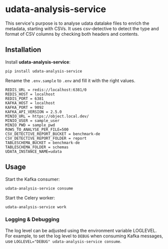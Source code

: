 # udata-analysis-service

This service's purpose is to analyse udata datalake files to enrich the metadata, starting with CSVs.
It uses csv-detective to detect the type and format of CSV columns by checking both headers and contents.

## Installation

Install **udata-analysis-service**:

```shell
pip install udata-analysis-service
```

Rename the `.env.sample` to `.env` and fill it with the right values.

```shell
REDIS_URL = redis://localhost:6381/0
REDIS_HOST = localhost
REDIS_PORT = 6381
KAFKA_HOST = localhost
KAFKA_PORT = 9092
KAFKA_API_VERSION = 2.5.0
MINIO_URL = https://object.local.dev/
MINIO_USER = sample_user
MINIO_PWD = sample_pwd
ROWS_TO_ANALYSE_PER_FILE=500
CSV_DETECTIVE_REPORT_BUCKET = benchmark-de
CSV_DETECTIVE_REPORT_FOLDER = report
TABLESCHEMA_BUCKET = benchmark-de
TABLESCHEMA_FOLDER = schemas
UDATA_INSTANCE_NAME=udata
```

## Usage

Start the Kafka consumer:

```shell
udata-analysis-service consume
```

Start the Celery worker:

```shell
udata-analysis-service work
```

### Logging & Debugging
The log level can be adjusted using the environment variable LOGLEVEL.
For example, to set the log level to `DEBUG` when consuming Kafka messages, use `LOGLEVEL="DEBUG" udata-analysis-service consume`.
